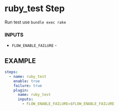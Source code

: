 
# ruby_test Step
Run test use `bundle exec rake`

### INPUTS
* `FLOW_ENABLE_FAILURE` - 

## EXAMPLE 

```yml
steps:
  - name: ruby_test
    enable: true
    failure: true
    plugin:
      name: ruby_test
      inputs:
        - FLOW_ENABLE_FAILURE=$FLOW_ENABLE_FAILURE
```
